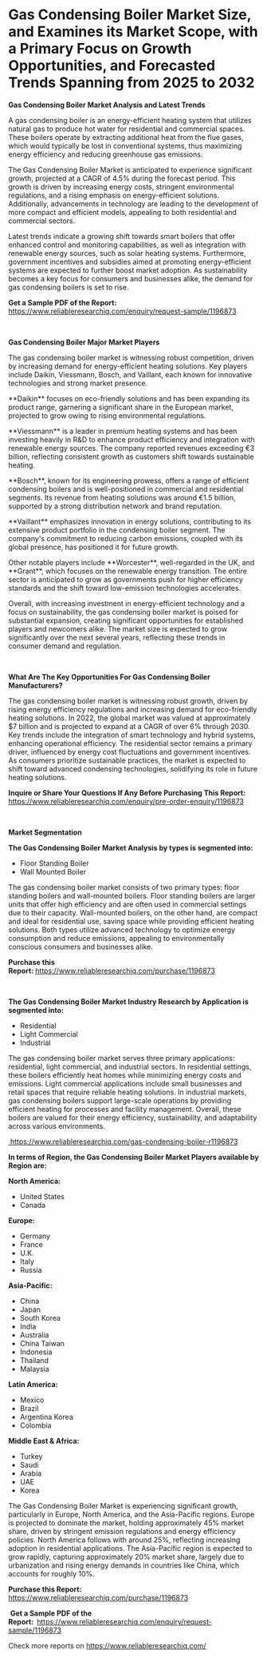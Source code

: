 <p><h1>Gas Condensing Boiler Market Size, and Examines its Market Scope, with a Primary Focus on Growth Opportunities, and Forecasted Trends Spanning from 2025 to 2032</h1></p><p><strong>Gas Condensing Boiler Market Analysis and Latest Trends</strong></p>
<p><p>A gas condensing boiler is an energy-efficient heating system that utilizes natural gas to produce hot water for residential and commercial spaces. These boilers operate by extracting additional heat from the flue gases, which would typically be lost in conventional systems, thus maximizing energy efficiency and reducing greenhouse gas emissions.</p><p>The Gas Condensing Boiler Market is anticipated to experience significant growth, projected at a CAGR of 4.5% during the forecast period. This growth is driven by increasing energy costs, stringent environmental regulations, and a rising emphasis on energy-efficient solutions. Additionally, advancements in technology are leading to the development of more compact and efficient models, appealing to both residential and commercial sectors.</p><p>Latest trends indicate a growing shift towards smart boilers that offer enhanced control and monitoring capabilities, as well as integration with renewable energy sources, such as solar heating systems. Furthermore, government incentives and subsidies aimed at promoting energy-efficient systems are expected to further boost market adoption. As sustainability becomes a key focus for consumers and businesses alike, the demand for gas condensing boilers is set to rise.</p></p>
<p><strong>Get a Sample PDF of the Report:&nbsp;</strong> <a href="https://www.reliableresearchiq.com/enquiry/request-sample/1196873?utm_campaign=2257&utm_medium=2&utm_source=Github&utm_content=ia&utm_term=19022025&utm_id=gas-condensing-boiler">https://www.reliableresearchiq.com/enquiry/request-sample/1196873</a></p>
<p>&nbsp;</p>
<p><strong>Gas Condensing Boiler Major Market Players</strong></p>
<p><p>The gas condensing boiler market is witnessing robust competition, driven by increasing demand for energy-efficient heating solutions. Key players include Daikin, Viessmann, Bosch, and Vaillant, each known for innovative technologies and strong market presence.</p><p>**Daikin** focuses on eco-friendly solutions and has been expanding its product range, garnering a significant share in the European market, projected to grow owing to rising environmental regulations. </p><p>**Viessmann** is a leader in premium heating systems and has been investing heavily in R&D to enhance product efficiency and integration with renewable energy sources. The company reported revenues exceeding €3 billion, reflecting consistent growth as customers shift towards sustainable heating.</p><p>**Bosch**, known for its engineering prowess, offers a range of efficient condensing boilers and is well-positioned in commercial and residential segments. Its revenue from heating solutions was around €1.5 billion, supported by a strong distribution network and brand reputation.</p><p>**Vaillant** emphasizes innovation in energy solutions, contributing to its extensive product portfolio in the condensing boiler segment. The company's commitment to reducing carbon emissions, coupled with its global presence, has positioned it for future growth.</p><p>Other notable players include **Worcester**, well-regarded in the UK, and **Grant**, which focuses on the renewable energy transition. The entire sector is anticipated to grow as governments push for higher efficiency standards and the shift toward low-emission technologies accelerates.</p><p>Overall, with increasing investment in energy-efficient technology and a focus on sustainability, the gas condensing boiler market is poised for substantial expansion, creating significant opportunities for established players and newcomers alike. The market size is expected to grow significantly over the next several years, reflecting these trends in consumer demand and regulation.</p></p>
<p>&nbsp;</p>
<p><strong>What Are The Key Opportunities For Gas Condensing Boiler Manufacturers?</strong></p>
<p><p>The gas condensing boiler market is witnessing robust growth, driven by rising energy efficiency regulations and increasing demand for eco-friendly heating solutions. In 2022, the global market was valued at approximately $7 billion and is projected to expand at a CAGR of over 6% through 2030. Key trends include the integration of smart technology and hybrid systems, enhancing operational efficiency. The residential sector remains a primary driver, influenced by energy cost fluctuations and government incentives. As consumers prioritize sustainable practices, the market is expected to shift toward advanced condensing technologies, solidifying its role in future heating solutions.</p></p>
<p><strong>Inquire or Share Your Questions If Any Before Purchasing This Report:</strong> <a href="https://www.reliableresearchiq.com/enquiry/pre-order-enquiry/1196873?utm_campaign=2257&utm_medium=2&utm_source=Github&utm_content=ia&utm_term=19022025&utm_id=gas-condensing-boiler">https://www.reliableresearchiq.com/enquiry/pre-order-enquiry/1196873</a></p>
<p>&nbsp;</p>
<p><strong>Market Segmentation</strong></p>
<p><strong>The Gas Condensing Boiler Market Analysis by types is segmented into:</strong></p>
<p><ul><li>Floor Standing Boiler</li><li>Wall Mounted Boiler</li></ul></p>
<p><p>The gas condensing boiler market consists of two primary types: floor standing boilers and wall-mounted boilers. Floor standing boilers are larger units that offer high efficiency and are often used in commercial settings due to their capacity. Wall-mounted boilers, on the other hand, are compact and ideal for residential use, saving space while providing efficient heating solutions. Both types utilize advanced technology to optimize energy consumption and reduce emissions, appealing to environmentally conscious consumers and businesses alike.</p></p>
<p><strong>Purchase this Report:&nbsp;</strong><a href="https://www.reliableresearchiq.com/purchase/1196873?utm_campaign=2257&utm_medium=2&utm_source=Github&utm_content=ia&utm_term=19022025&utm_id=gas-condensing-boiler">https://www.reliableresearchiq.com/purchase/1196873</a></p>
<p>&nbsp;</p>
<p><strong>The Gas Condensing Boiler Market Industry Research by Application is segmented into:</strong></p>
<p><ul><li>Residential</li><li>Light Commercial</li><li>Industrial</li></ul></p>
<p><p>The gas condensing boiler market serves three primary applications: residential, light commercial, and industrial sectors. In residential settings, these boilers efficiently heat homes while minimizing energy costs and emissions. Light commercial applications include small businesses and retail spaces that require reliable heating solutions. In industrial markets, gas condensing boilers support large-scale operations by providing efficient heating for processes and facility management. Overall, these boilers are valued for their energy efficiency, sustainability, and adaptability across various environments.</p></p>
<p><a href="https://www.reliableresearchiq.com/gas-condensing-boiler-r1196873?utm_campaign=2257&utm_medium=2&utm_source=Github&utm_content=ia&utm_term=19022025&utm_id=gas-condensing-boiler">&nbsp;https://www.reliableresearchiq.com/gas-condensing-boiler-r1196873</a></p>
<p><strong>In terms of Region, the Gas Condensing Boiler Market Players available by Region are:</strong></p>
<p>
    <p> <strong> North America: </strong>
        <ul>
            <li>United States</li>
            <li>Canada</li>
        </ul>
        </p> 
    <p> <strong> Europe: </strong>
        <ul>
            <li>Germany</li>
            <li>France</li>
            <li>U.K.</li>
            <li>Italy</li>
            <li>Russia</li>
        </ul>
        </p> 
    <p> <strong> Asia-Pacific: </strong>
        <ul>
            <li>China</li>
            <li>Japan</li>
            <li>South Korea</li>
            <li>India</li>
            <li>Australia</li>
            <li>China Taiwan</li>
            <li>Indonesia</li>
            <li>Thailand</li>
            <li>Malaysia</li>
        </ul>
        </p> 
    <p> <strong> Latin America: </strong>
        <ul>
            <li>Mexico</li>
            <li>Brazil</li>
            <li>Argentina Korea</li>
            <li>Colombia</li>
        </ul>
        </p> 
    <p> <strong> Middle East & Africa: </strong>
        <ul>
            <li>Turkey</li>
            <li>Saudi</li>
            <li>Arabia</li>
            <li>UAE</li>
            <li>Korea</li>
        </ul>
    </p>
    </p>
<p><p>The Gas Condensing Boiler Market is experiencing significant growth, particularly in Europe, North America, and the Asia-Pacific regions. Europe is projected to dominate the market, holding approximately 45% market share, driven by stringent emission regulations and energy efficiency policies. North America follows with around 25%, reflecting increasing adoption in residential applications. The Asia-Pacific region is expected to grow rapidly, capturing approximately 20% market share, largely due to urbanization and rising energy demands in countries like China, which accounts for roughly 10%.</p></p>
<p><strong>Purchase this Report: </strong><a href="https://www.reliableresearchiq.com/purchase/1196873?utm_campaign=2257&utm_medium=2&utm_source=Github&utm_content=ia&utm_term=19022025&utm_id=gas-condensing-boiler">https://www.reliableresearchiq.com/purchase/1196873</a></p>
<p>&nbsp;<strong>Get a Sample PDF of the Report:&nbsp;&nbsp;</strong><a href="https://www.reliableresearchiq.com/enquiry/request-sample/1196873?utm_campaign=2257&utm_medium=2&utm_source=Github&utm_content=ia&utm_term=19022025&utm_id=gas-condensing-boiler">https://www.reliableresearchiq.com/enquiry/request-sample/1196873</a></p>
<p><strong></strong></p>
<p>Check more reports on <a href="https://www.reliableresearchiq.com/?utm_campaign=2257&utm_medium=2&utm_source=Github&utm_content=ia&utm_term=19022025&utm_id=gas-condensing-boiler">https://www.reliableresearchiq.com/</a></p>